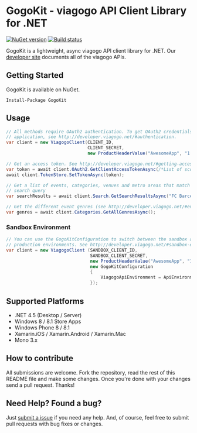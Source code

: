 # GogoKit - viagogo API Client Library for .NET

[![NuGet version](https://badge.fury.io/nu/gogokit.svg)][nuget]
[![Build status](https://ci.appveyor.com/api/projects/status/ri2rbvoinudw27en/branch/master?svg=true)][appveyor]

[appveyor]: https://ci.appveyor.com/project/viagogo/gogokit-net/branch/master
[nuget]: http://www.nuget.org/packages/GogoKit

GogoKit is a lightweight, async viagogo API client library for .NET. Our [developer site][apidocs]
documents all of the viagogo APIs.

[apidocs]: http://developer.viagogo.net


## Getting Started

GogoKit is available on NuGet.

```
Install-Package GogoKit
```


## Usage

```c#
// All methods require OAuth2 authentication. To get OAuth2 credentials for your
// application, see http://developer.viagogo.net/#authentication.
var client = new ViagogoClient(CLIENT_ID,
                               CLIENT_SECRET,
                               new ProductHeaderValue("AwesomeApp", "1.0"));

// Get an access token. See http://developer.viagogo.net/#getting-access-tokens
var token = await client.OAuth2.GetClientAccessTokenAsync(/*List of scopes*/ new string[] {});
await client.TokenStore.SetTokenAsync(token);

// Get a list of events, categories, venues and metro areas that match the given
// search query
var searchResults = await client.Search.GetSearchResultsAsync("FC Barcelona tickets");

// Get the different event genres (see http://developer.viagogo.net/#entities)
var genres = await client.Categories.GetAllGenresAsync();
```

### Sandbox Environment

```c#
// You can use the GogoKitConfiguration to switch between the sandbox and
// production environments. See http://developer.viagogo.net/#sandbox-environment
var client = new ViagogoClient (SANDBOX_CLIENT_ID,
                                SANDBOX_CLIENT_SECRET,
                                new ProductHeaderValue("AwesomeApp", "1.0"),
                                new GogoKitConfiguration
                                {
                                    ViagogoApiEnvironment = ApiEnvironment.Sandbox
                                });
```


## Supported Platforms

* .NET 4.5 (Desktop / Server)
* Windows 8 / 8.1 Store Apps
* Windows Phone 8 / 8.1
* Xamarin.iOS / Xamarin.Android / Xamarin.Mac
* Mono 3.x


## How to contribute

All submissions are welcome. Fork the repository, read the rest of this README
file and make some changes. Once you're done with your changes send a pull
request. Thanks!


## Need Help? Found a bug?

[submitanissue]: https://github.com/viagogo/gogokit.net/issues

Just [submit a issue][submitanissue] if you need any help. And, of course, feel
free to submit pull requests with bug fixes or changes.
